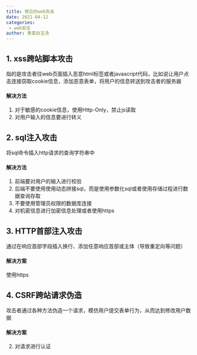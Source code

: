 ```yaml
---
title: 常见的web攻击
date: 2021-04-12
categories:
 - web安全
author: 青菜白玉汤
---
```


## 1. xss跨站脚本攻击

指的是攻击者往web页面插入恶意html标签或者javascript代码，比如说让用户点击连接窃取cookie信息，添加恶意表单，将用户的信息转送到攻击者的服务器

#### 解决方法

1. 对于敏感的cookie信息，使用Http-Only，禁止js读取
2. 对用户输入的信息要进行转义

## 2.  sql注入攻击

将sql命令插入http请求的查询字符串中

#### 解决方法

1. 前端要对用户的输入进行校验
2. 后端不要使用使用动态拼接sql，而是使用参数化sql或者使用存储过程进行数据查询存取
3. 不要使用管理员权限的数据库连接
4. 对机密信息进行加密信息处理或者使用https

## 3.  HTTP首部注入攻击

通过在响应首部字段插入换行、添加任意响应首部或主体（导致重定向等问题）

#### 解决方案

使用https

## 4. CSRF跨站请求伪造

攻击者通过各种方法伪造一个请求，模仿用户提交表单行为，从而达到修改用户数据

#### 解决方案

2. 对请求进行认证